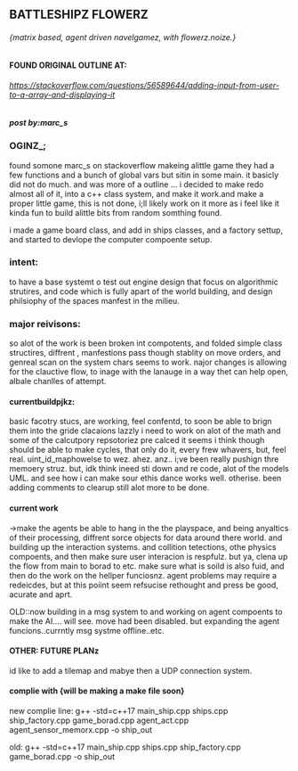 
## BATTLESHIPZ FLOWERZ
###### {matrix based, agent driven navelgamez, with flowerz.noize.}


#### FOUND ORIGINAL OUTLINE AT:
###### https://stackoverflow.com/questions/56589644/adding-input-from-user-to-a-array-and-displaying-it
##### post by:marc_s

### OGINZ_;
found somone marc_s on stackoverflow makeing alittle game they had a few functions and a bunch of global vars but sitin in some main. it basicly did not do much. and was  more of a outline  ... i decided to make redo almost all of it, into a c++ class system, and  make it work.and make a proper little game, this is not done, i;ll likely work on it more as i feel like it kinda fun to build alittle bits from random somthing found.

i made a game board class, and add in ships classes, and a factory settup, and started to devlope the computer compoente setup.


### intent:
to have a base systemt o test out engine design that focus on algorithmic strutires, and code which is fully apart of the world building, and design philsiophy of the spaces manfest in the milieu.

### major reivisons:
so alot of the work is been broken int compotents, and folded simple class structires, diffrent ,
manfestions pass though stablity on move orders, and genreal scan on the system chars seems to work.
najor changes is allowing for the clauctive flow, to inage with the lanauge in a way thet can help open,
albale chanlles of attempt.

#### currentbuildpjkz:
basic facotry stucs, are working, feel confentd, to soon be able to brign them into the gride clacaions
lazzly i need to work on alot of the math and some of the calcutpory repsotoriez pre calced it seems
i think though should be able to make cycles, that only do it, every frew whavers, but, feel real. uint_id_maphowelse
to wez. ahez. anz.. i;ve been really pushign thre memoery struz. but, idk think ineed sti down and re code, alot of the models UML. and see how i can make sour ethis dance works well. otherise. been adding comments to clearup still alot more to be done.



#### current work
->make the agents be able to hang in the the playspace, and being anyaltics of their processing, diffrent sorce objects
for data around there world. and building up the interaction systems. and collition tetections, othe physics compoents,
and then make sure user interacion is respfulz.
but ya, clena up the flow from main to borad to etc. make sure what is soild is also fuid, and then do the work on the hellper funciosnz. agent problems may require a redeicdes, but at this poiint seem refsucise rethought and press be good, acurate and aprt.

OLD::now building in a msg system to and working on agent compoents to make the AI.... will see.
move had been disabled. but expanding the agent funcions..currntly msg systme offline..etc.

#### OTHER: FUTURE PLANz
id like to add a tilemap and mabye then a UDP connection system.

#### complie with {will be making a make file soon}

new complie line: g++ -std=c++17 main_ship.cpp ships.cpp ship_factory.cpp game_borad.cpp agent_act.cpp agent_sensor_memorx.cpp -o ship_out



old:
 g++ -std=c++17 main_ship.cpp ships.cpp ship_factory.cpp game_borad.cpp  -o ship_out
